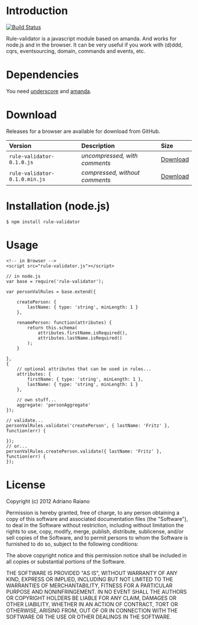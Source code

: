 # Introduction

[![Build Status](https://secure.travis-ci.org/adrai/rule-validator.png)](http://travis-ci.org/adrai/rule-validator)

Rule-validator is a javascript module based on amanda. And works for node.js and in the browser.
It can be very useful if you work with (d)ddd, cqrs, eventsourcing, domain, commands and events, etc.

# Dependencies
You need [underscore](http://documentcloud.github.com/underscore/) and [amanda](https://github.com/Baggz/Amanda/).

# Download
Releases for a browser are available for download from GitHub.

| **Version** | **Description** | **Size** |
|:------------|:----------------|:---------|
| `rule-validator-0.1.0.js` | *uncompressed, with comments* | [Download](https://raw.github.com/adrai/rule-validator/master/rule-validator-0.1.0.js) |
| `rule-validator-0.1.0.min.js` | *compressed, without comments* | [Download](https://raw.github.com/adrai/rule-validator/master/rule-validator-0.1.0.min.js) |

# Installation (node.js)

    $ npm install rule-validator

# Usage

    <!-- in Browser -->
    <script src="rule-validator.js"></script>

    // in node.js
    var base = require('rule-validator');

	var personValRules = base.extend({

        createPerson: {
            lastName: { type: 'string', minLength: 1 }
        },

        renamePerson: function(attributes) {
            return this.schema(
                attributes.firstName.isRequired(),
                attributes.lastName.isRequired()
            );
        }

    },
    {
        // optional attributes that can be used in rules...
        attributes: {
            firstName: { type: 'string', minLength: 1 },
            lastName: { type: 'string', minLength: 1 }
        },

        // own stuff...
        aggregate: 'personAggregate'
    });

    // validate...
    personValRules.validate('createPerson', { lastName: 'Fritz' }, function(err) {
        
    });
    // or...
    personValRules.createPerson.validate({ lastName: 'Fritz' }, function(err) {
    });


# License

Copyright (c) 2012 Adriano Raiano

Permission is hereby granted, free of charge, to any person obtaining a copy
of this software and associated documentation files (the "Software"), to deal
in the Software without restriction, including without limitation the rights
to use, copy, modify, merge, publish, distribute, sublicense, and/or sell
copies of the Software, and to permit persons to whom the Software is
furnished to do so, subject to the following conditions:

The above copyright notice and this permission notice shall be included in
all copies or substantial portions of the Software.

THE SOFTWARE IS PROVIDED "AS IS", WITHOUT WARRANTY OF ANY KIND, EXPRESS OR
IMPLIED, INCLUDING BUT NOT LIMITED TO THE WARRANTIES OF MERCHANTABILITY,
FITNESS FOR A PARTICULAR PURPOSE AND NONINFRINGEMENT. IN NO EVENT SHALL THE
AUTHORS OR COPYRIGHT HOLDERS BE LIABLE FOR ANY CLAIM, DAMAGES OR OTHER
LIABILITY, WHETHER IN AN ACTION OF CONTRACT, TORT OR OTHERWISE, ARISING FROM,
OUT OF OR IN CONNECTION WITH THE SOFTWARE OR THE USE OR OTHER DEALINGS IN
THE SOFTWARE.